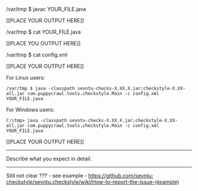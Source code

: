 /var/tmp $ javac YOUR_FILE.java

[[PLACE YOUR OUTPUT HERE]]

/var/tmp $ cat YOUR_FILE.java

[[PLACE YOU OUTPUT HERE]]

/var/tmp $ cat config.xml

[[PLACE YOUR OUTPUT HERE]]

For Linux users:

`/var/tmp $ java -classpath sevntu-checks-X.XX.X.jar:checkstyle-X.XX-all.jar com.puppycrawl.tools.checkstyle.Main -c config.xml YOUR_FILE.java`

For Windows users:

`C:\tmp> java -classpath sevntu-checks-X.XX.X.jar;checkstyle-X.XX-all.jar com.puppycrawl.tools.checkstyle.Main -c config.xml YOUR_FILE.java`

[[PLACE YOUR OUTPUT HERE]]

---------------

Describe what you expect in detail.

--------------

Still not clear ??? - see example - https://github.com/sevntu-checkstyle/sevntu.checkstyle/wiki/How-to-report-the-issue-(example)
